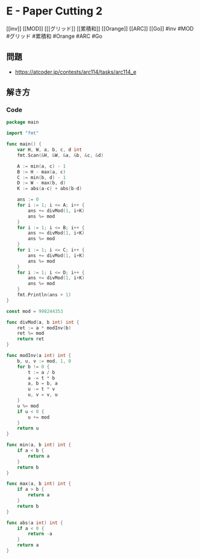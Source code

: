 # E - Paper Cutting 2
[[inv]] [[MOD]] [[[グリッド]] [[累積和]] [[Orange]] [[ARC]] [[Go]]
#inv #MOD #グリッド #累積和 #Orange #ARC #Go 

## 問題
- https://atcoder.jp/contests/arc114/tasks/arc114_e

## 解き方
### Code
```go
package main

import "fmt"

func main() {
	var H, W, a, b, c, d int
	fmt.Scan(&H, &W, &a, &b, &c, &d)

	A := min(a, c) - 1
	B := H - max(a, c)
	C := min(b, d) - 1
	D := W - max(b, d)
	K := abs(a-c) + abs(b-d)

	ans := 0
	for i := 1; i <= A; i++ {
		ans += divMod(1, i+K)
		ans %= mod
	}
	for i := 1; i <= B; i++ {
		ans += divMod(1, i+K)
		ans %= mod
	}
	for i := 1; i <= C; i++ {
		ans += divMod(1, i+K)
		ans %= mod
	}
	for i := 1; i <= D; i++ {
		ans += divMod(1, i+K)
		ans %= mod
	}
	fmt.Println(ans + 1)
}

const mod = 998244353

func divMod(a, b int) int {
	ret := a * modInv(b)
	ret %= mod
	return ret
}

func modInv(a int) int {
	b, u, v := mod, 1, 0
	for b != 0 {
		t := a / b
		a -= t * b
		a, b = b, a
		u -= t * v
		u, v = v, u
	}
	u %= mod
	if u < 0 {
		u += mod
	}
	return u
}

func min(a, b int) int {
	if a < b {
		return a
	}
	return b
}

func max(a, b int) int {
	if a > b {
		return a
	}
	return b
}

func abs(a int) int {
	if a < 0 {
		return -a
	}
	return a
}
```
